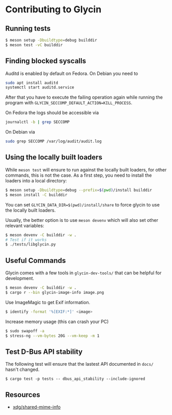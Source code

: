 # Contributing to Glycin

## Running tests

```sh
$ meson setup -Dbuildtype=debug builddir
$ meson test -vC builddir
```

## Finding blocked syscalls

Auditd is enabled by default on Fedora. On Debian you need to

```sh
sudo apt install auditd
systemctl start auditd.service
```

After that you have to execute the failing operation again while running the program with `GLYCIN_SECCOMP_DEFAULT_ACTION=KILL_PROCESS`.

On Fedora the logs should be accessible via

```sh
journalctl -b | grep SECCOMP
```

On Debian via

```sh
sudo grep SECCOMP /var/log/audit/audit.log
```

## Using the locally built loaders

While `meson test` will ensure to run against the locally built loaders, for other commands, this is not the case. As a first step, you need to install the loaders into a local directory:

```sh
$ meson setup -Dbuildtype=debug --prefix=$(pwd)/install builddir
$ meson install -C builddir
```

You can set `GLYCIN_DATA_DIR=$(pwd)/install/share` to force glycin to use the locally built loaders.

Usually, the better option is to use `meson devenv` which will also set other relevant variables:

```sh
$ meson devenv -C builddir -w .
# Test if it works
$ ./tests/libglycin.py
```

## Useful Commands

Glycin comes with a few tools in `glycin-dev-tools/` that can be helpful for development.

```sh
$ meson devenv -C builddir -w .
$ cargo r --bin glycin-image-info image.png
```

Use ImageMagic to get Exif information.

```sh
$ identify -format '%[EXIF:*]' <image>
```

Increase memory usage (this can crash your PC)

```sh
$ sudo swapoff -a
$ stress-ng --vm-bytes 20G --vm-keep -m 1
```

## Test D-Bus API stability

The following test will ensure that the lastest API documented in `docs/` hasn't changed.

```
$ cargo test -p tests -- dbus_api_stability --include-ignored
```

## Resources

- [xdg/shared-mime-info](https://gitlab.freedesktop.org/xdg/shared-mime-info/-/blob/master/data/freedesktop.org.xml.in)
